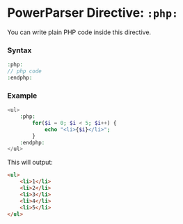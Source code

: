 # PowerParser Directive: `:php:`

You can write plain PHP code inside this directive.

### Syntax

```php
:php:
// php code
:endphp:
```

### Example

```php
<ul>
    :php:
        for($i = 0; $i < 5; $i++) {
            echo "<li>{$i}</li>";
        }
    :endphp:
</ul>
```

This will output:

```html
<ul>
    <li>1</li>
    <li>2</li>
    <li>3</li>
    <li>4</li>
    <li>5</li>
</ul>
```
